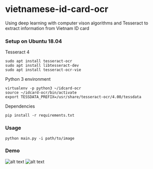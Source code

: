 # vietnamese-id-card-ocr
Using deep learning with computer vison algorithms and Tesseract to extract information from Vietnam ID card
### Setup on Ubuntu 18.04

Tesseract 4
```
sudo apt install tesseract-ocr
sudo apt install libtesseract-dev
sudo apt install tesseract-ocr-vie
```

Python 3 environment
```
virtualenv -p python3 ~/idcard-ocr
source ~/idcard-ocr/bin/activate
export TESSDATA_PREFIX=/usr/share/tesseract-ocr/4.00/tessdata
```

Dependencies

```
pip install -r requirements.txt
```

### Usage

```
python main.py -i path/to/image
```
### Demo
![alt text](./demo/input.png)
![alt text](./demo/output.png)
